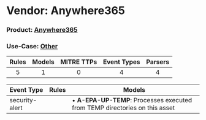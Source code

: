 Vendor: Anywhere365
===================
### Product: [Anywhere365](../ds_anywhere365_anywhere365.md)
### Use-Case: [Other](../../../../UseCases/uc_other.md)

| Rules | Models | MITRE TTPs | Event Types | Parsers |
|:-----:|:------:|:----------:|:-----------:|:-------:|
|   5   |   1    |     0      |      4      |    4    |

| Event Type     | Rules | Models                                                                          |
| -------------- | ----- | ------------------------------------------------------------------------------- |
| security-alert |       |  • <b>A-EPA-UP-TEMP</b>: Processes executed from TEMP directories on this asset |